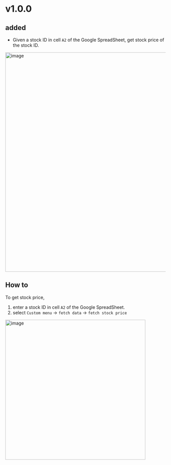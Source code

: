 # v1.0.0
## added
+ Given a stock ID in cell `A2` of the Google SpreadSheet, get stock price of the stock ID.

<img width="690" alt="image" src="https://github.com/user-attachments/assets/d872d536-a4ad-4e66-9fe3-bc950d754849" />

## How to 
To get stock price,
1. enter a stock ID in cell `A2` of the Google SpreadSheet.
2. select `Custom menu` -> `fetch data` -> `fetch stock price`

<img width="440" alt="image" src="https://github.com/user-attachments/assets/b7bb6da2-ff13-4310-8ea6-a67d6269437c" />
